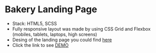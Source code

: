 # Bakery Landing Page

- Stack: HTML5, SCSS
- Fully responsive layout was made by using CSS Grid and Flexbox (mobiles, tablets, laptops, high screens)
- Desing of the landing page you could find [here](https://www.figma.com/file/zIi6yfSpSIV4dnTzwaXSjt/Bakerlab?node-id=0%3A1)
- Click the link to see [DEMO](https://sviatoslav-kishka.github.io/Creative-Bakery/)
